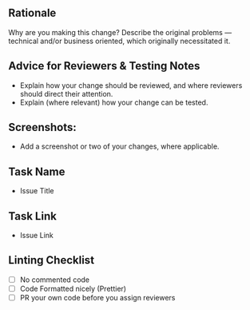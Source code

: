 ## Rationale

Why are you making this change? Describe the original problems — technical and/or business oriented, which originally necessitated it.

## Advice for Reviewers & Testing Notes

- Explain how your change should be reviewed, and where reviewers should direct their attention.
- Explain (where relevant) how your change can be tested.

## Screenshots:

- Add a screenshot or two of your changes, where applicable.

## Task Name

- Issue Title

## Task Link

- Issue Link

## Linting Checklist
- [ ] No commented code
- [ ] Code Formatted nicely (Prettier)
- [ ] PR your own code before you assign reviewers